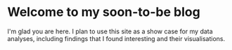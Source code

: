 # Welcome to my soon-to-be blog

I'm glad you are here. I plan to use this site as a show case for my data analyses, including findings that I found interesting and their visualisations.

